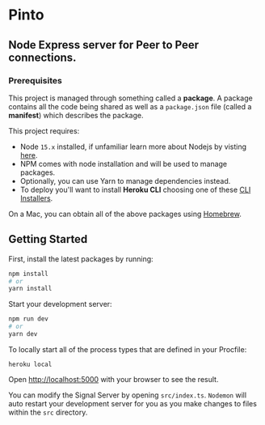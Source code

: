 # Pinto
## Node Express server for Peer to Peer connections.

### Prerequisites

This project is managed through something called a **package**. A package contains all the code being shared as well as a `package.json` file (called a **manifest**) which describes the package.

This project requires:

* Node `15.x` installed, if unfamiliar learn more about Nodejs by visting [here](https://nodejs.org).
* NPM comes with node installation and will be used to manage packages.
* Optionally, you can use Yarn to manage dependencies instead.
* To deploy you'll want to install **Heroku CLI** choosing one of these [CLI Installers](https://devcenter.heroku.com/articles/heroku-cli).

On a Mac, you can obtain all of the above packages using [Homebrew](http://brew.sh).

## Getting Started

First, install the latest packages by running:

```bash
npm install
# or
yarn install
```

Start your development server:

```bash
npm run dev
# or
yarn dev
```

To locally start all of the process types that are defined in your Procfile:

```
heroku local
```

Open [http://localhost:5000](http://localhost:5000) with your browser to see the result.

You can modify the Signal Server by opening `src/index.ts`. `Nodemon` will auto restart your development server for you as you make changes to files within the `src` directory.
